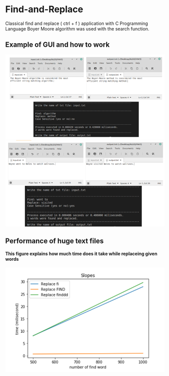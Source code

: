 # Find-and-Replace
Classical find and replace ( ctrl + f ) application with C Programming Language
Boyer Moore algorithm was used with the search function.

## Example of GUI and how to work

<img src="1.png"/>
<img src="2.png"/>

## Performance of huge text files
#### This figure explains how much time does it take while replaceing given words

<img src="3.png"/>
